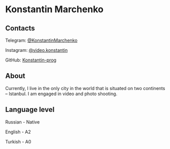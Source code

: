 # Konstantin Marchenko

## Contacts

Telegram:   [@KonstantinMarchenko](https://t.me/KonstantinMarchenko)

Instagram:   [@video.konstantin](https://www.instagram.com/video.konstantin/)

GitHub:     [Konstantin-prog](https://github.com/Konstantin-prog/)

## About

Currently, I live in the only city in the world that is situated on two continents – Istanbul. I am engaged in video and photo shooting.

## Language level
Russian - Native

English - A2

Turkish - A0
